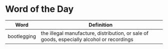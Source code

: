 # Word of the Day

|Word|Definition|
|---|---|
|bootlegging|the illegal manufacture, distribution, or sale of goods, especially alcohol or recordings|